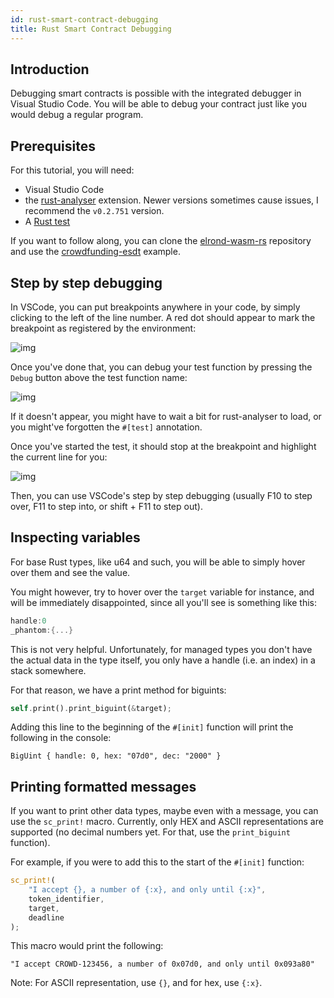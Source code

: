 ```yaml
---
id: rust-smart-contract-debugging
title: Rust Smart Contract Debugging
---
```

## Introduction

Debugging smart contracts is possible with the integrated debugger in Visual Studio Code. You will be able to debug your contract just like you would debug a regular program.
## Prerequisites

For this tutorial, you will need:
- Visual Studio Code  
- the [rust-analyser](https://marketplace.visualstudio.com/items?itemName=matklad.rust-analyzer) extension. Newer versions sometimes cause issues, I recommend the `v0.2.751` version.  
- A [Rust test](rust-testing-framework.md)

If you want to follow along, you can clone the [elrond-wasm-rs](https://github.com/ElrondNetwork/elrond-wasm-rs) repository and use the [crowdfunding-esdt](https://github.com/ElrondNetwork/elrond-wasm-rs/tree/master/contracts/examples/crowdfunding-esdt) example.  

## Step by step debugging

In VSCode, you can put breakpoints anywhere in your code, by simply clicking to the left of the line number. A red dot should appear to mark the breakpoint as registered by the environment:

![img](/developers/rust-sc-debugging/breakpoint_setup.png)

Once you've done that, you can debug your test function by pressing the `Debug` button above the test function name:

![img](/developers/rust-sc-debugging/start_test.png)

If it doesn't appear, you might have to wait a bit for rust-analyser to load, or you might've forgotten the `#[test]` annotation.  

Once you've started the test, it should stop at the breakpoint and highlight the current line for you:

![img](/developers/rust-sc-debugging//first_step_debugging.png)

Then, you can use VSCode's step by step debugging (usually F10 to step over, F11 to step into, or shift + F11 to step out).

## Inspecting variables

For base Rust types, like u64 and such, you will be able to simply hover over them and see the value.

You might however, try to hover over the `target` variable for instance, and will be immediately disappointed, since all you'll see is something like this:

```rust
handle:0
_phantom:{...}
```

This is not very helpful. Unfortunately, for managed types you don't have the actual data in the type itself, you only have a handle (i.e. an index) in a stack somewhere. 

For that reason, we have a print method for biguints:

```rust
self.print().print_biguint(&target);
```

Adding this line to the beginning of the `#[init]` function will print the following in the console:

`BigUint { handle: 0, hex: "07d0", dec: "2000" }`

## Printing formatted messages

If you want to print other data types, maybe even with a message, you can use the `sc_print!` macro. Currently, only HEX and ASCII representations are supported (no decimal numbers yet. For that, use the `print_biguint` function).  

For example, if you were to add this to the start of the `#[init]` function:
```rust
sc_print!(
    "I accept {}, a number of {:x}, and only until {:x}",
    token_identifier,
    target,
    deadline
);
```

This macro would print the following: 

`"I accept CROWD-123456, a number of 0x07d0, and only until 0x093a80"`

Note: For ASCII representation, use `{}`, and for hex, use `{:x}`.  
